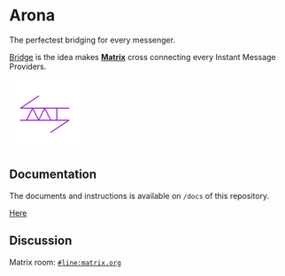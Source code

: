 # Arona

The perfectest bridging for every messenger.

[Bridge](https://matrix.org/bridges/) is the idea makes **[Matrix](https://matrix.org)** cross connecting every Instant Message Providers.

![Arona](icon.min.png)

## Documentation

The documents and instructions is available on `/docs` of this repository.

[Here](docs/README.md)

## Discussion

Matrix room: [`#line:matrix.org`](https://matrix.to/#/#line:matrix.org)
